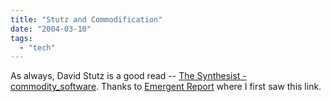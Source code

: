 ```yaml
---
title: "Stutz and Commodification"
date: "2004-03-10"
tags: 
  - "tech"
---
```


As always, David Stutz is a good read -- [The Synthesist - commodity\_software](http://www.synthesist.net/writing/commodity_software.html "The Synthesist - commodity_software"). Thanks to [Emergent Report](http://www.emergentreport.com) where I first saw this link.
